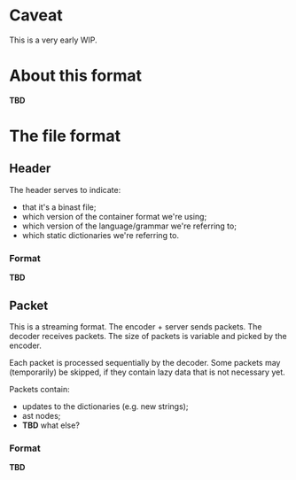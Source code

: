 # Caveat

This is a very early WIP.

# About this format

**TBD**

# The file format

## Header

The header serves to indicate:
- that it's a binast file;
- which version of the container format we're using;
- which version of the language/grammar we're referring to;
- which static dictionaries we're referring to.

### Format

**TBD**

## Packet

This is a streaming format. The encoder + server sends packets. The decoder receives packets.
The size of packets is variable and picked by the encoder.

Each packet is processed sequentially by the decoder. Some packets may (temporarily) be skipped,
if they contain lazy data that is not necessary yet.

Packets contain:
- updates to the dictionaries (e.g. new strings);
- ast nodes;
- **TBD** what else?

### Format

**TBD**
